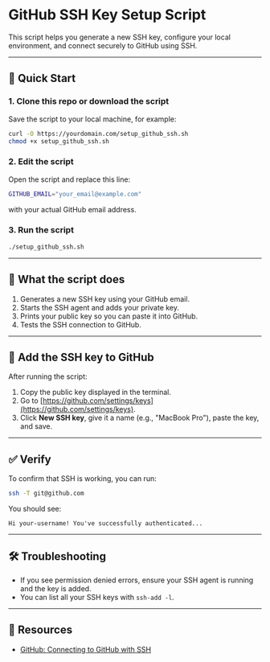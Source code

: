 # GitHub SSH Key Setup Script

This script helps you generate a new SSH key, configure your local environment, and connect securely to GitHub using SSH.

---

## 🚀 Quick Start

### 1. Clone this repo or download the script

Save the script to your local machine, for example:

```bash
curl -O https://yourdomain.com/setup_github_ssh.sh
chmod +x setup_github_ssh.sh
```

### 2. Edit the script

Open the script and replace this line:

```bash
GITHUB_EMAIL="your_email@example.com"
```

with your actual GitHub email address.

### 3. Run the script

```bash
./setup_github_ssh.sh
```

---

## 🔐 What the script does

1. Generates a new SSH key using your GitHub email.
2. Starts the SSH agent and adds your private key.
3. Prints your public key so you can paste it into GitHub.
4. Tests the SSH connection to GitHub.

---

## 🔗 Add the SSH key to GitHub

After running the script:

1. Copy the public key displayed in the terminal.
2. Go to [https://github.com/settings/keys](https://github.com/settings/keys).
3. Click **New SSH key**, give it a name (e.g., "MacBook Pro"), paste the key, and save.

---

## ✅ Verify

To confirm that SSH is working, you can run:

```bash
ssh -T git@github.com
```

You should see:

```
Hi your-username! You've successfully authenticated...
```

---

## 🛠 Troubleshooting

- If you see permission denied errors, ensure your SSH agent is running and the key is added.
- You can list all your SSH keys with `ssh-add -l`.

---

## 📘 Resources

- [GitHub: Connecting to GitHub with SSH](https://docs.github.com/en/authentication/connecting-to-github-with-ssh)

